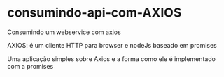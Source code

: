 # consumindo-api-com-AXIOS
Consumindo um webservice com axios

AXIOS: é um cliente HTTP para browser e nodeJs baseado em promises

Uma aplicação simples sobre Axios e a forma como ele é implementado com a promises
